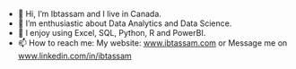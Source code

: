- 👋 Hi, I’m Ibtassam and I live in Canada.
- 👀 I’m enthusiastic about Data Analytics and Data Science.
- 🌱 I enjoy using Excel, SQL, Python, R and PowerBI.
- 📫 How to reach me: My website: www.ibtassam.com or Message me on www.linkedin.com/in/ibtassam

<!---
ibtassam1/ibtassam1 is a ✨ special ✨ repository because its `README.md` (this file) appears on your GitHub profile.
You can click the Preview link to take a look at your changes.
--->
